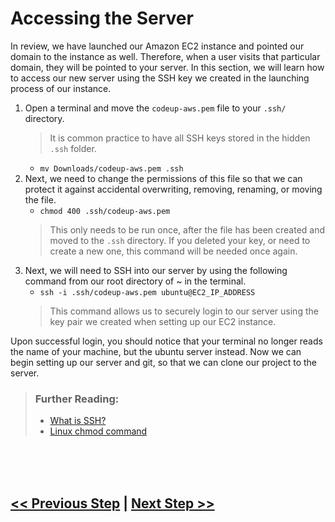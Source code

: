 # Accessing the Server

In review, we have launched our Amazon EC2 instance and pointed our domain to the instance as well. Therefore, when a user visits that particular domain, they will be pointed to your server. In this section, we will learn how to access our new server using the SSH key we created in the launching process of our instance.

1. Open a terminal and move the `codeup-aws.pem` file to your `.ssh/` directory.
    > It is common practice to have all SSH keys stored in the hidden `.ssh` folder.
    - `mv Downloads/codeup-aws.pem .ssh`
2. Next, we need to change the permissions of this file so that we can protect it against accidental overwriting, removing, renaming, or moving the file.
    - `chmod 400 .ssh/codeup-aws.pem`
    > This only needs to be run once, after the file has been created and moved to the `.ssh` directory. If you deleted your key, or need to create a new one, this command will be needed once again.
3. Next, we will need to SSH into our server by using the following command from our root directory of ~ in the terminal.
    - `ssh -i .ssh/codeup-aws.pem ubuntu@EC2_IP_ADDRESS`
    > This command allows us to securely login to our server using the key pair we created when setting up our EC2 instance.

Upon successful login, you should notice that your terminal no longer reads the name of your machine, but the ubuntu server instead. Now we can begin setting up our server and git, so that we can clone our project to the server.

> ### Further Reading:
> - [What is SSH?](https://www.techtarget.com/searchsecurity/definition/Secure-Shell#:~:text=SSH%2C%20also%20known%20as%20Secure,that%20implement%20the%20SSH%20protocol.)
> - [Linux chmod command](https://www.computerhope.com/unix/uchmod.htm)

<br>
<br>
<br>

## [<< Previous Step](3.step-three.md) | [Next Step >>](5.step-five.md)